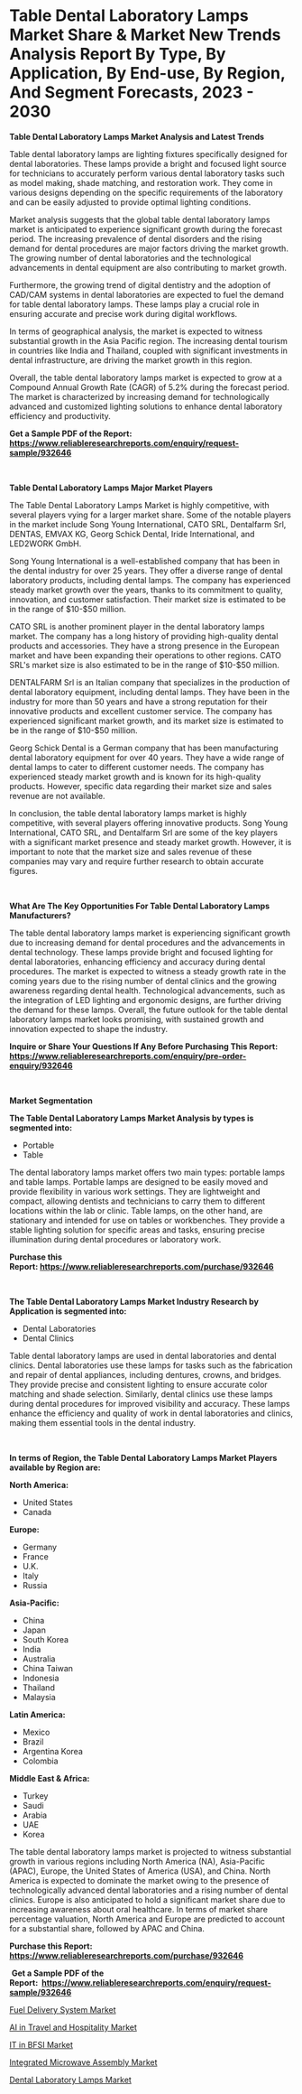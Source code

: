 <p><h1>Table Dental Laboratory Lamps Market Share & Market New Trends Analysis Report By Type, By Application, By End-use, By Region, And Segment Forecasts, 2023 - 2030</h1></p><p><strong>Table Dental Laboratory Lamps Market Analysis and Latest Trends</strong></p>
<p><p>Table dental laboratory lamps are lighting fixtures specifically designed for dental laboratories. These lamps provide a bright and focused light source for technicians to accurately perform various dental laboratory tasks such as model making, shade matching, and restoration work. They come in various designs depending on the specific requirements of the laboratory and can be easily adjusted to provide optimal lighting conditions.</p><p>Market analysis suggests that the global table dental laboratory lamps market is anticipated to experience significant growth during the forecast period. The increasing prevalence of dental disorders and the rising demand for dental procedures are major factors driving the market growth. The growing number of dental laboratories and the technological advancements in dental equipment are also contributing to market growth.</p><p>Furthermore, the growing trend of digital dentistry and the adoption of CAD/CAM systems in dental laboratories are expected to fuel the demand for table dental laboratory lamps. These lamps play a crucial role in ensuring accurate and precise work during digital workflows.</p><p>In terms of geographical analysis, the market is expected to witness substantial growth in the Asia Pacific region. The increasing dental tourism in countries like India and Thailand, coupled with significant investments in dental infrastructure, are driving the market growth in this region.</p><p>Overall, the table dental laboratory lamps market is expected to grow at a Compound Annual Growth Rate (CAGR) of 5.2% during the forecast period. The market is characterized by increasing demand for technologically advanced and customized lighting solutions to enhance dental laboratory efficiency and productivity.</p></p>
<p><strong>Get a Sample PDF of the Report:&nbsp; <a href="https://www.reliableresearchreports.com/enquiry/request-sample/932646">https://www.reliableresearchreports.com/enquiry/request-sample/932646</a></strong></p>
<p>&nbsp;</p>
<p><strong>Table Dental Laboratory Lamps Major Market Players</strong></p>
<p><p>The Table Dental Laboratory Lamps Market is highly competitive, with several players vying for a larger market share. Some of the notable players in the market include Song Young International, CATO SRL, Dentalfarm Srl, DENTAS, EMVAX KG, Georg Schick Dental, Iride International, and LED2WORK GmbH.</p><p>Song Young International is a well-established company that has been in the dental industry for over 25 years. They offer a diverse range of dental laboratory products, including dental lamps. The company has experienced steady market growth over the years, thanks to its commitment to quality, innovation, and customer satisfaction. Their market size is estimated to be in the range of $10-$50 million.</p><p>CATO SRL is another prominent player in the dental laboratory lamps market. The company has a long history of providing high-quality dental products and accessories. They have a strong presence in the European market and have been expanding their operations to other regions. CATO SRL's market size is also estimated to be in the range of $10-$50 million.</p><p>DENTALFARM Srl is an Italian company that specializes in the production of dental laboratory equipment, including dental lamps. They have been in the industry for more than 50 years and have a strong reputation for their innovative products and excellent customer service. The company has experienced significant market growth, and its market size is estimated to be in the range of $10-$50 million.</p><p>Georg Schick Dental is a German company that has been manufacturing dental laboratory equipment for over 40 years. They have a wide range of dental lamps to cater to different customer needs. The company has experienced steady market growth and is known for its high-quality products. However, specific data regarding their market size and sales revenue are not available.</p><p>In conclusion, the table dental laboratory lamps market is highly competitive, with several players offering innovative products. Song Young International, CATO SRL, and Dentalfarm Srl are some of the key players with a significant market presence and steady market growth. However, it is important to note that the market size and sales revenue of these companies may vary and require further research to obtain accurate figures.</p></p>
<p>&nbsp;</p>
<p><strong>What Are The Key Opportunities For Table Dental Laboratory Lamps Manufacturers?</strong></p>
<p><p>The table dental laboratory lamps market is experiencing significant growth due to increasing demand for dental procedures and the advancements in dental technology. These lamps provide bright and focused lighting for dental laboratories, enhancing efficiency and accuracy during dental procedures. The market is expected to witness a steady growth rate in the coming years due to the rising number of dental clinics and the growing awareness regarding dental health. Technological advancements, such as the integration of LED lighting and ergonomic designs, are further driving the demand for these lamps. Overall, the future outlook for the table dental laboratory lamps market looks promising, with sustained growth and innovation expected to shape the industry.</p></p>
<p><strong>Inquire or Share Your Questions If Any Before Purchasing This Report: <a href="https://www.reliableresearchreports.com/enquiry/pre-order-enquiry/932646">https://www.reliableresearchreports.com/enquiry/pre-order-enquiry/932646</a></strong></p>
<p>&nbsp;</p>
<p><strong>Market Segmentation</strong></p>
<p><strong>The Table Dental Laboratory Lamps Market Analysis by types is segmented into:</strong></p>
<p><ul><li>Portable</li><li>Table</li></ul></p>
<p><p>The dental laboratory lamps market offers two main types: portable lamps and table lamps. Portable lamps are designed to be easily moved and provide flexibility in various work settings. They are lightweight and compact, allowing dentists and technicians to carry them to different locations within the lab or clinic. Table lamps, on the other hand, are stationary and intended for use on tables or workbenches. They provide a stable lighting solution for specific areas and tasks, ensuring precise illumination during dental procedures or laboratory work.</p></p>
<p><strong>Purchase this Report:&nbsp;<a href="https://www.reliableresearchreports.com/purchase/932646">https://www.reliableresearchreports.com/purchase/932646</a></strong></p>
<p>&nbsp;</p>
<p><strong>The Table Dental Laboratory Lamps Market Industry Research by Application is segmented into:</strong></p>
<p><ul><li>Dental Laboratories</li><li>Dental Clinics</li></ul></p>
<p><p>Table dental laboratory lamps are used in dental laboratories and dental clinics. Dental laboratories use these lamps for tasks such as the fabrication and repair of dental appliances, including dentures, crowns, and bridges. They provide precise and consistent lighting to ensure accurate color matching and shade selection. Similarly, dental clinics use these lamps during dental procedures for improved visibility and accuracy. These lamps enhance the efficiency and quality of work in dental laboratories and clinics, making them essential tools in the dental industry.</p></p>
<p>&nbsp;</p>
<p><strong>In terms of Region, the Table Dental Laboratory Lamps Market Players available by Region are:</strong></p>
<p>
    <p> <strong> North America: </strong>
        <ul>
            <li>United States</li>
            <li>Canada</li>
        </ul>
        </p> 
    <p> <strong> Europe: </strong>
        <ul>
            <li>Germany</li>
            <li>France</li>
            <li>U.K.</li>
            <li>Italy</li>
            <li>Russia</li>
        </ul>
        </p> 
    <p> <strong> Asia-Pacific: </strong>
        <ul>
            <li>China</li>
            <li>Japan</li>
            <li>South Korea</li>
            <li>India</li>
            <li>Australia</li>
            <li>China Taiwan</li>
            <li>Indonesia</li>
            <li>Thailand</li>
            <li>Malaysia</li>
        </ul>
        </p> 
    <p> <strong> Latin America: </strong>
        <ul>
            <li>Mexico</li>
            <li>Brazil</li>
            <li>Argentina Korea</li>
            <li>Colombia</li>
        </ul>
        </p> 
    <p> <strong> Middle East & Africa: </strong>
        <ul>
            <li>Turkey</li>
            <li>Saudi</li>
            <li>Arabia</li>
            <li>UAE</li>
            <li>Korea</li>
        </ul>
    </p>
    </p>
<p><p>The table dental laboratory lamps market is projected to witness substantial growth in various regions including North America (NA), Asia-Pacific (APAC), Europe, the United States of America (USA), and China. North America is expected to dominate the market owing to the presence of technologically advanced dental laboratories and a rising number of dental clinics. Europe is also anticipated to hold a significant market share due to increasing awareness about oral healthcare. In terms of market share percentage valuation, North America and Europe are predicted to account for a substantial share, followed by APAC and China.</p></p>
<p><strong>Purchase this Report: <a href="https://www.reliableresearchreports.com/purchase/932646">https://www.reliableresearchreports.com/purchase/932646</a></strong></p>
<p>&nbsp;<strong>Get a Sample PDF of the Report:&nbsp;&nbsp;<a href="https://www.reliableresearchreports.com/enquiry/request-sample/932646">https://www.reliableresearchreports.com/enquiry/request-sample/932646</a></strong></p>
<p><strong></strong></p>
<p><p><a href="https://www.linkedin.com/pulse/decoding-fuel-delivery-system-market-deep-dive-latest-d9rbf/">Fuel Delivery System Market</a></p><p><a href="https://medium.com/@queenlittle95/ai-in-travel-and-hospitality-market-size-growth-forecast-2023-2030-74b201d095b2">AI in Travel and Hospitality Market</a></p><p><a href="https://issuu.com/reportprime-2/docs/it-in-bfsi-market-size-2030.pptx?fr=xKAE9_zU1NQ">IT in BFSI Market</a></p><p><a href="https://www.reportprime.com/integrated-microwave-assembly-r1295">Integrated Microwave Assembly Market</a></p><p><a href="https://github.com/GroverBarry/Market-Research-Report-List-1/blob/main/dental-laboratory-lamps-market.md">Dental Laboratory Lamps Market</a></p></p>